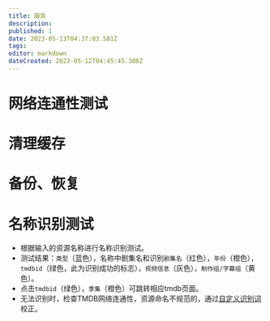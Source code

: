 ```yaml
---
title: 服务
description: 
published: 1
date: 2023-05-13T04:37:03.581Z
tags: 
editor: markdown
dateCreated: 2023-05-12T04:45:45.308Z
---
```


# 网络连通性测试

# 清理缓存

# 备份、恢复

# 名称识别测试

- 根据输入的资源名称进行名称识别测试。
- 测试结果：`类型`（蓝色），名称中剧集名和识别`剧集名`（红色），`年份`（橙色），`tmdbid`（绿色，此为识别成功的标志），`视频信息`（灰色），`制作组/字幕组`（黄色）。
- 点击`tmdbid`（绿色），`季集`（橙色）可跳转相应tmdb页面。
- 无法识别时，检查TMDB网络连通性，资源命名不规范的，通过[自定义识别词](/自定义识别词)校正。